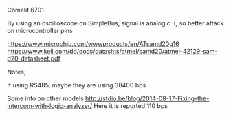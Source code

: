 Comelit 6701

By using an oscilloscope on SimpleBus, signal is analogic :(, so better attack on microcontroller pins

https://www.microchip.com/wwwproducts/en/ATsamd20g16
https://www.keil.com/dd/docs/datashts/atmel/samd20/atmel-42129-sam-d20_datasheet.pdf

Notes; 

If using RS485, maybe they are using 38400 bps


Some info on other models
http://stdio.be/blog/2014-08-17-Fixing-the-intercom-with-logic-analyzer/
Here it is reported 110 bps

